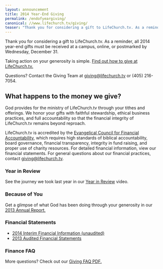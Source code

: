 ```yaml
---
layout: announcement
title: 2014 Year-End Giving
permalink: /endofyeargiving/
canonical: //www.lifechurch.tv/giving/
teaser: "Thank you for considering a gift to LifeChurch.tv. As a reminder, all 2014 year-end gifts must be received at a campus, online, or postmarked by Wednesday, December 31. Questions? Contact the Giving Team at giving@lifechurch.tv or (405) 216-7054."
---
```

Thank you for considering a gift to LifeChurch.tv. As a reminder, all 2014 year-end gifts must be received at a campus, online, or postmarked by Wednesday, December 31.

Taking action on your generosity is simple. <a href="/giving/">Find out how to give at LifeChurch.tv.</a>

Questions? Contact the Giving Team at <a href="mailto:giving@lifechurch.tv">giving@lifechurch.tv</a> or (405) 216-7054.

## What happens to the money we give?

God provides for the ministry of LifeChurch.tv through your tithes and offerings. We honor your gifts with faithful stewardship, ethical business practices, and full accountability so that the financial integrity of LifeChurch.tv remains beyond reproach.

LifeChurch.tv is accredited by the <a href="http://www.ecfa.org" target="_blank">Evangelical Council for Financial Accountability<i class="icon icon-window"></i></a>, which requires high standards of biblical accountability, board governance, financial transparency, integrity in fund raising, and proper use of charity resources. For detailed financial information, view our financial statements. For general questions about our financial practices, contact <a href="mailto:giving@lifechurch.tv">giving@lifechurch.tv</a>.

### Year in Review

See the journey we took last year in our <a href="https://www.youtube.com/watch?v=k833p0qScg0" target="_blank" onclick="ga('send', 'event', 'Giving', 'Click', 'Year in Review');">Year in Review<i class="icon icon-window"></i></a> video.

### Because of You

Get a glimpse of what God has been doing through your generosity in our <a href="http://becauseofyou.lifechurch.tv/2013-annual-report" target="_blank">2013 Annual Report.<i class="icon icon-window"></i></a>

### Financial Statements

* <a href="https://s3.amazonaws.com/lctv-site/downloads/giving/Giving-Financial-Statements-2014-Unaudited-Updated.pdf" target="_blank" onclick="ga('send', 'event', 'Giving', 'Download', '2014 Finance Statements');">2014 Interim Financial Information (unaudited) <i class="icon icon-file"></i></a>
* <a href="https://s3.amazonaws.com/lctv-site/downloads/giving/Giving-Financial-Statements-2013.pdf" target="_blank" onclick="ga('send', 'event', 'Giving', 'Download', '2013 Finance Statements');">2013 Audited Financial Statements <i class="icon icon-file"></i></a>

### Finance FAQ

More questions? Check out our <a href="https://s3.amazonaws.com/lctv-site/downloads/giving/Giving-FAQ.pdf" target="_blank" onclick="ga('send', 'event', 'Giving', 'Download', 'Download FAQ');">Giving FAQ PDF. <i class="icon icon-file"></i></a>
